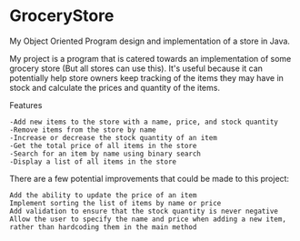 # GroceryStore
My Object Oriented Program design and implementation of a store in Java.

My project is a program that is catered towards an implementation of some grocery store (But all stores can use this). It's useful because it can potentially help store owners keep tracking of the items they may have in stock and calculate the prices and quantity of the items. 

Features

    -Add new items to the store with a name, price, and stock quantity
    -Remove items from the store by name
    -Increase or decrease the stock quantity of an item
    -Get the total price of all items in the store
    -Search for an item by name using binary search
    -Display a list of all items in the store


There are a few potential improvements that could be made to this project:

    Add the ability to update the price of an item
    Implement sorting the list of items by name or price
    Add validation to ensure that the stock quantity is never negative
    Allow the user to specify the name and price when adding a new item, rather than hardcoding them in the main method
    
    

